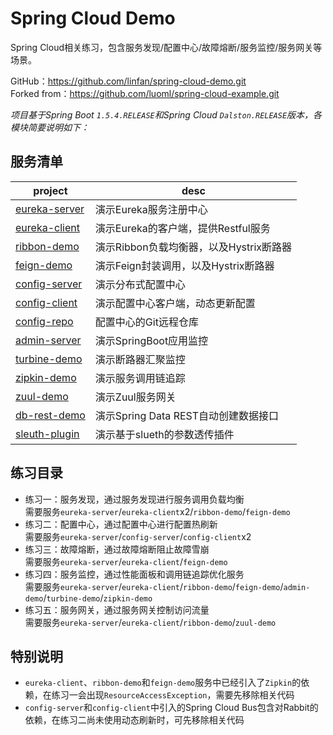 # Spring Cloud Demo  

Spring Cloud相关练习，包含服务发现/配置中心/故障熔断/服务监控/服务网关等场景。

GitHub：<https://github.com/linfan/spring-cloud-demo.git> <br>
Forked from：<https://github.com/luoml/spring-cloud-example.git>  

_项目基于Spring Boot `1.5.4.RELEASE`和Spring Cloud `Dalston.RELEASE`版本，各模块简要说明如下：_

## 服务清单

|project|desc|
|---|---|
|[eureka-server](eureka-server/README.md)|演示Eureka服务注册中心|
|[eureka-client](eureka-client/README.md)|演示Eureka的客户端，提供Restful服务|
|[ribbon-demo](ribbon-demo/README.md)|演示Ribbon负载均衡器，以及Hystrix断路器|
|[feign-demo](feign-demo/README.md)|演示Feign封装调用，以及Hystrix断路器|  
|[config-server](config-server/README.md)|演示分布式配置中心|
|[config-client](config-client/README.md)|演示配置中心客户端，动态更新配置|
|[config-repo](config-repo/README.md)|配置中心的Git远程仓库|
|[admin-server](admin-server/README.md)|演示SpringBoot应用监控|
|[turbine-demo](turbine-demo/README.md)|演示断路器汇聚监控|
|[zipkin-demo](zipkin-demo/README.md)|演示服务调用链追踪|
|[zuul-demo](zuul-demo/README.md)|演示Zuul服务网关|
|[db-rest-demo](rest-demo/README.md)|演示Spring Data REST自动创建数据接口|
|[sleuth-plugin](sleuth-plugin/README.md)|演示基于slueth的参数透传插件|

## 练习目录

- 练习一：服务发现，通过服务发现进行服务调用负载均衡 <br>
需要服务`eureka-server`/`eureka-client`x2/`ribbon-demo`/`feign-demo`
- 练习二：配置中心，通过配置中心进行配置热刷新 <br>
需要服务`eureka-server`/`config-server`/`config-client`x2
- 练习三：故障熔断，通过故障熔断阻止故障雪崩 <br>
需要服务`eureka-server`/`eureka-client`/`feign-demo`
- 练习四：服务监控，通过性能面板和调用链追踪优化服务 <br>
需要服务`eureka-server`/`eureka-client`/`ribbon-demo`/`feign-demo`/`admin-demo`/`turbine-demo`/`zipkin-demo`
- 练习五：服务网关，通过服务网关控制访问流量 <br>
需要服务`eureka-server`/`eureka-client`/`ribbon-demo`/`zuul-demo`

## 特别说明

- `eureka-client`、`ribbon-demo`和`feign-demo`服务中已经引入了`Zipkin`的依赖，在练习一会出现`ResourceAccessException`，需要先移除相关代码
- `config-server`和`config-client`中引入的Spring Cloud Bus包含对Rabbit的依赖，在练习二尚未使用动态刷新时，可先移除相关代码
